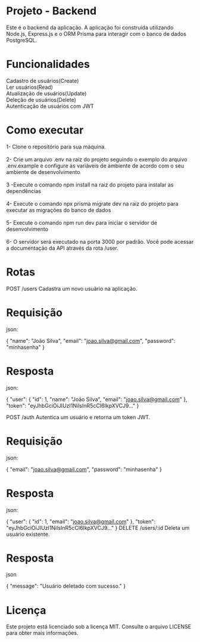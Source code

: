 # Projeto - Backend

Este é o backend da aplicação. A aplicação foi construída utilizando Node.js, Express.js e o ORM Prisma para interagir com o banco de dados PostgreSQL.

# Funcionalidades

Cadastro de usuários(Create)<br/>
Ler usuários(Read)<br/>
Atualização de usuários(Update)<br/>
Deleção de usuários(Delete)<br/>
Autenticação de usuários com JWT

# Como executar

1- Clone o repositório para sua máquina.<br/><br/>
2- Crie um arquivo .env na raiz do projeto seguindo o exemplo do arquivo .env.example e configure as variáveis de ambiente de acordo com o seu ambiente de desenvolvimento<br/><br/>
3 -Execute o comando npm install na raiz do projeto para instalar as dependências<br/><br/>
4- Execute o comando npx prisma migrate dev na raiz do projeto para executar as migrações do banco de dados<br/><br/>
5- Execute o comando npm run dev para iniciar o servidor de desenvolvimento<br/><br/>
6- O servidor será executado na porta 3000 por padrão. Você pode acessar a documentação da API através da rota /user.

# Rotas

POST /users
Cadastra um novo usuário na aplicação.

# Requisição

json:

{
  "name": "João Silva",
  "email": "joao.silva@gmail.com",
  "password": "minhasenha"
}

# Resposta

json:

{
  "user": {
    "id": 1,
    "name": "João Silva",
    "email": "joao.silva@gmail.com"
  },
  "token": "eyJhbGciOiJIUzI1NiIsInR5cCI6IkpXVCJ9..."
}

POST /auth
Autentica um usuário e retorna um token JWT.

# Requisição

json:

{
  "email": "joao.silva@gmail.com",
  "password": "minhasenha"
}

# Resposta

json:

{
  "user": {
    "id": 1,
    "email": "joao.silva@gmail.com"
  },
  "token": "eyJhbGciOiJIUzI1NiIsInR5cCI6IkpXVCJ9..."
}
DELETE /users/:id
Deleta um usuário existente.

# Resposta

json

{
  "message": "Usuário deletado com sucesso."
}

# Licença

Este projeto está licenciado sob a licença MIT. Consulte o arquivo LICENSE para obter mais informações.
